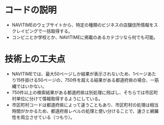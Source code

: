 # コードの説明
- NAVITIMEのウェブサイトから、特定の種類のビジネスの店舗住所情報をスクレイピングで一括取得する。
- コンビニとか学校とか、NAVITIMEに掲載のあるカテゴリなら何でも可能。

# 技術上の工夫点
- NAVITIMEでは、最大50ページしか結果が表示されないため、1ページあたり15件掛ける50ページの、750件を超える結果がある都道府県の場合、一筋縄ではいかない。
- 750件以上の検索結果がある都道府県は別処理に飛ばし、そちらでは市区町村単位に分けて情報取得するようにしている。
- 市区町村コードは都道府県によって違うこともあり、市区町村の処理は相当時間がかかるため、都道府県レベルの処理と使い分けることで、速さと網羅性を両立させている（つもり）。